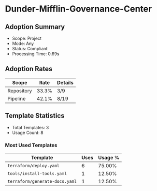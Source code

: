 # Dunder-Mifflin-Governance-Center

## Adoption Summary

- Scope: Project
- Mode: Any
- Status: Compliant
- Processing Time: 0.69s

## Adoption Rates

| Scope | Rate | Details |
|--------|------|---------|
| Repository | 33.3% | 3/9 |
| Pipeline | 42.1% | 8/19 |

## Template Statistics

- Total Templates: 3
- Usage Count: 8

### Most Used Templates

| Template | Uses | Usage % |
|----------|------|---------|
| `terraform/deploy.yaml` | 6 | 75.00% |
| `tools/install-tools.yaml` | 1 | 12.50% |
| `terraform/generate-docs.yaml` | 1 | 12.50% |
